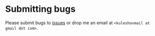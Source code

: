 # Submitting bugs

Please submit bugs to [issues](https://github.com/0xAX/tmail/issues) or drop me an email at `<kuleshovmail at gmail dot com>`.